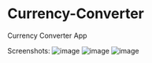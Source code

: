 # Currency-Converter
Currency Converter App


Screenshots:
![image](https://github.com/tejpratap46/Currency-Converter/assets/10910252/2fa8e177-623d-4d97-9b62-ed84472f63d6)
![image](https://github.com/tejpratap46/Currency-Converter/assets/10910252/3d844abd-fd00-40ff-9a21-8614d2ab343a)
![image](https://github.com/tejpratap46/Currency-Converter/assets/10910252/d04d7f29-d638-4b8c-8862-d0689e51d22f)
